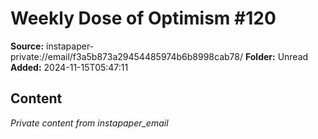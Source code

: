 # Weekly Dose of Optimism #120

**Source:** instapaper-private://email/f3a5b873a29454485974b6b8998cab78/
**Folder:** Unread
**Added:** 2024-11-15T05:47:11




## Content
*Private content from instapaper_email*
